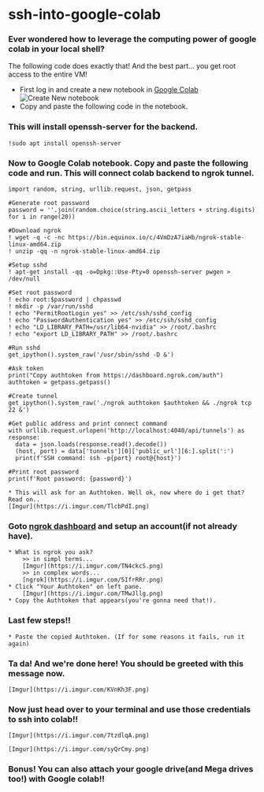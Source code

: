 # ssh-into-google-colab
### Ever wondered how to leverage the computing power of  google colab in your local shell?
The following code does exactly that!
And the best part... you get root access to the entire VM!

* First log in and create a new notebook in [Google Colab](https://colab.research.google.com)
![Create New notebook](https://i.imgur.com/Sx7gUDj.png)
* Copy and paste the following code in the notebook.

### This will install **openssh-server** for the backend.
```
!sudo apt install openssh-server
```
### Now to Google Colab notebook. Copy and paste the following code and run. This will connect colab backend to ngrok tunnel.
```
import random, string, urllib.request, json, getpass

#Generate root password
password = ''.join(random.choice(string.ascii_letters + string.digits) for i in range(20))

#Download ngrok
! wget -q -c -nc https://bin.equinox.io/c/4VmDzA7iaHb/ngrok-stable-linux-amd64.zip
! unzip -qq -n ngrok-stable-linux-amd64.zip

#Setup sshd
! apt-get install -qq -o=Dpkg::Use-Pty=0 openssh-server pwgen > /dev/null

#Set root password
! echo root:$password | chpasswd
! mkdir -p /var/run/sshd
! echo "PermitRootLogin yes" >> /etc/ssh/sshd_config
! echo "PasswordAuthentication yes" >> /etc/ssh/sshd_config
! echo "LD_LIBRARY_PATH=/usr/lib64-nvidia" >> /root/.bashrc
! echo "export LD_LIBRARY_PATH" >> /root/.bashrc

#Run sshd
get_ipython().system_raw('/usr/sbin/sshd -D &')

#Ask token
print("Copy authtoken from https://dashboard.ngrok.com/auth")
authtoken = getpass.getpass()

#Create tunnel
get_ipython().system_raw('./ngrok authtoken $authtoken && ./ngrok tcp 22 &')

#Get public address and print connect command
with urllib.request.urlopen('http://localhost:4040/api/tunnels') as response:
  data = json.loads(response.read().decode())
  (host, port) = data['tunnels'][0]['public_url'][6:].split(':')
  print(f'SSH command: ssh -p{port} root@{host}')

#Print root password
print(f'Root password: {password}')
```
    * This will ask for an Authtoken. Well ok, now where do i get that? Read on..
    [Imgur](https://i.imgur.com/TlcbPdI.png)
    
### Goto [ngrok dashboard](https://dashboard.ngrok.com) and setup an account(if not already have).
    * What is ngrok you ask?
        >> in simpl terms...
        [Imgur](https://i.imgur.com/TN4ckcS.png)
        >> in complex words...
        [ngrok](https://i.imgur.com/5IfrRRr.png)
    * Click "Your Authtoken" on left pane.
        [Imgur](https://i.imgur.com/TMwJllg.png)
    * Copy the Authtoken that appears(you're gonna need that!).

### Last few steps!!
    * Paste the copied Authtoken. (If for some reasons it fails, run it again)
### Ta da! And we're done here! You should be greeted with this message now.
    [Imgur](https://i.imgur.com/KVnKh3F.png)

### Now just head over to your terminal and use those credentials to ssh into colab!!
    [Imgur](https://i.imgur.com/7tzdlqA.png)

    [Imgur](https://i.imgur.com/syQrCmy.png)

### Bonus! You can also attach your google drive(and Mega drives too!) with Google colab!!
